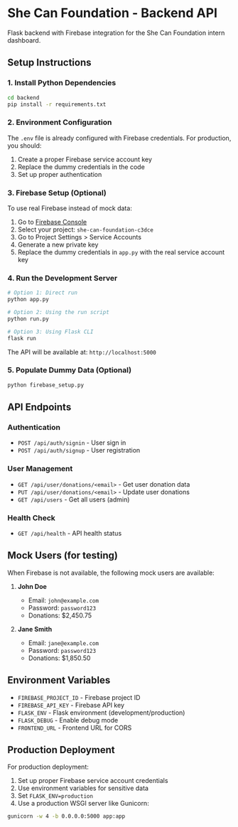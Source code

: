# She Can Foundation - Backend API

Flask backend with Firebase integration for the She Can Foundation intern dashboard.

## Setup Instructions

### 1. Install Python Dependencies

```bash
cd backend
pip install -r requirements.txt
```

### 2. Environment Configuration

The `.env` file is already configured with Firebase credentials. For production, you should:

1. Create a proper Firebase service account key
2. Replace the dummy credentials in the code
3. Set up proper authentication

### 3. Firebase Setup (Optional)

To use real Firebase instead of mock data:

1. Go to [Firebase Console](https://console.firebase.google.com/)
2. Select your project: `she-can-foundation-c3dce`
3. Go to Project Settings > Service Accounts
4. Generate a new private key
5. Replace the dummy credentials in `app.py` with the real service account key

### 4. Run the Development Server

```bash
# Option 1: Direct run
python app.py

# Option 2: Using the run script
python run.py

# Option 3: Using Flask CLI
flask run
```

The API will be available at: `http://localhost:5000`

### 5. Populate Dummy Data (Optional)

```bash
python firebase_setup.py
```

## API Endpoints

### Authentication
- `POST /api/auth/signin` - User sign in
- `POST /api/auth/signup` - User registration

### User Management
- `GET /api/user/donations/<email>` - Get user donation data
- `PUT /api/user/donations/<email>` - Update user donations
- `GET /api/users` - Get all users (admin)

### Health Check
- `GET /api/health` - API health status

## Mock Users (for testing)

When Firebase is not available, the following mock users are available:

1. **John Doe**
   - Email: `john@example.com`
   - Password: `password123`
   - Donations: $2,450.75

2. **Jane Smith**
   - Email: `jane@example.com`
   - Password: `password123`
   - Donations: $1,850.50

## Environment Variables

- `FIREBASE_PROJECT_ID` - Firebase project ID
- `FIREBASE_API_KEY` - Firebase API key
- `FLASK_ENV` - Flask environment (development/production)
- `FLASK_DEBUG` - Enable debug mode
- `FRONTEND_URL` - Frontend URL for CORS

## Production Deployment

For production deployment:

1. Set up proper Firebase service account credentials
2. Use environment variables for sensitive data
3. Set `FLASK_ENV=production`
4. Use a production WSGI server like Gunicorn:

```bash
gunicorn -w 4 -b 0.0.0.0:5000 app:app
```